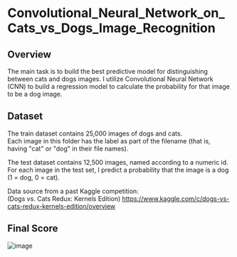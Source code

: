 # Convolutional_Neural_Network_on_Cats_vs_Dogs_Image_Recognition

## Overview
The main task is to build the best predictive model for distinguishing between cats and dogs images. 
I utilize Convolutional Neural Network (CNN) to build a regression model to calculate the probability for that image to be a dog image.  

## Dataset
The train dataset contains 25,000 images of dogs and cats.  
Each image in this folder has the label as part of the filename (that is, having "cat" or "dog" in their file names).  

The test dataset contains 12,500 images, named according to a numeric id.  
For each image in the test set, I predict a probability that the image is a dog (1 = dog, 0 = cat).  

Data source from a past Kaggle competition:   
(Dogs vs. Cats Redux: Kernels Edition) https://www.kaggle.com/c/dogs-vs-cats-redux-kernels-edition/overview  

## Final Score
![image](https://github.com/tsps40642/Convolutional_Neural_Network_on_Cats_vs_Dogs_Image_Recognition/assets/152329195/e5c0350f-3a55-4d6b-be77-eb3dd12550ac)

